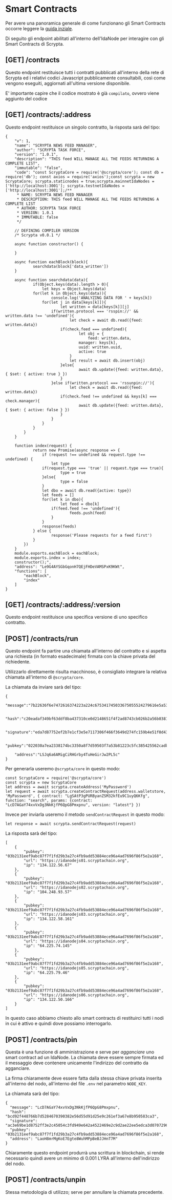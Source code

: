# Smart Contracts

Per avere una panoramica generale di come funzionano gli Smart Contracts occorre leggere la [guida inziale](../smart-contracts/inizio.md).

Di seguito gli endpoint abilitati all'interno dell'IdaNode per interagire con gli Smart Contracts di Scrypta.

## [GET] /contracts

Questo endpoint restituisce tutti i contratti pubblicati all'interno della rete di Scrypta ed i relativi codici Javascript pubblicamente consultabili, così come vengono eseguiti, aggiornati all'ultima versione disponibile.

E' importante capire che il codice mostrato è già `compilato`, ovvero viene aggiunto del codice 

## [GET] /contracts/:address

Questo endpoint restituisce un singolo contratto, la risposta sarà del tipo:

```
{
    "v": 1,
    "name": "SCRYPTA NEWS FEED MANAGER",
    "author": "SCRYPTA TASK FORCE",
    "version": "1.0.1",
    "description": "THIS feed WILL MANAGE ALL THE FEEDS RETURNING A COMPLETE LIST",
    "immutable": "false",
    "code": "const ScryptaCore = require('@scrypta/core'); const db = require('db'); const axios = require('axios');const scrypta = new ScryptaCore; scrypta.staticnodes = true;scrypta.mainnetIdaNodes = ['http://localhost:3001']; scrypta.testnetIdaNodes = ['http://localhost:3001'];/**
	 * NAME: SCRYPTA NEWS FEED MANAGER
	 * DESCRIPTION: THIS feed WILL MANAGE ALL THE FEEDS RETURNING A COMPLETE LIST
	 * AUTHOR: SCRYPTA TASK FORCE
	 * VERSION: 1.0.1
	 * IMMUTABLE: false
	 */
	
	// DEFINING COMPILER VERSION
	/* Scrypta v0.0.1 */
	
	async function constructor() {

	}
	
	async function eachBlock(block){
		    searchdata(block['data_written'])
	}
	
	async function searchdata(data){
		    if(Object.keys(data).length > 0){
		        let keys = Object.keys(data)
	        for(let k in Object.keys(data)){
		            console.log('ANALYZING DATA FOR ' + keys[k])
	            for(let j in data[keys[k]]){
		                let written = data[keys[k]][j]
	                if(written.protocol === 'rsspin://' && written.data !== 'undefined'){
		                    let check = await db.read({feed: written.data})
	                    if(check.feed === undefined){
		                        let obj = {
		                            feed: written.data,
	                            manager: keys[k],
	                            uuid: written.uuid,
	                            active: true
	                        }
	                        let result = await db.insert(obj)
	                    }else{
		                        await db.update({feed: written.data}, { $set: { active: true } })
	                    }
	                }else if(written.protocol === 'rssunpin://'){
		                    let check = await db.read({feed: written.data})
	                    if(check.feed !== undefined && keys[k] === check.manager){
		                        await db.update({feed: written.data}, { $set: { active: false } })
	                    }
	                }
	            }
	        }
	    }
	}
	
	function index(request) {
		    return new Promise(async response => {
		        if (request !== undefined && request.type !== undefined) {
		            let type
	            if(request.type === 'true' || request.type === true){
		                type = true
	            }else{
		                type = false
	            }
	            let dbo = await db.read({active: type})
	            let feeds = []
	            for(let k in dbo){
		                let feed = dbo[k]
	                if(feed.feed !== 'undefined'){
		                    feeds.push(feed)
	                }
	            }
	            response(feeds)
	        } else {
		            response('Please requests for a feed first')
	        }
	    })
	}
	module.exports.eachBlock = eachBlock;
	module.exports.index = index;
	constructor();",
    "address": "Le9G4AYSGbGqonH7QEjFHDeVAMSPxK9KWt",
    "functions": [
        "eachBlock",
        "index"
    ]
}
```
## [GET] /contracts/:address/:version

Questo endpoint restituisce una specifica versione di uno specifico contratto.

## [POST] /contracts/run

Questo endpoint fa partire una chiamata all'interno del contratto e si aspetta una richiesta (in formato esadecimale) firmata con la chiave privata del richiedente.

Utilizzarlo direttamente risulta macchinoso, è consigliato integrare la relativa chiamata all'interno di `@scrypta/core`.

La chiamata da inviare sarà del tipo: 
```
{
	"message":"7b22636f6e7472616374223a224c675341745033675055524279616e5a534d33326b664575394331757951364b6667222c2266756e6374696f6e223a22696e646578222c22706172616d73223a7b22636f6e7472616374223a224c675341745033675055524279616e5a534d33326b664575394331757951364b6667222c2276657273696f6e223a226c6174657374227d7d",

	"hash":"c20eadaf349bf63ddf8ba437310ce0d2148651f4f2ad8743cb026b2a56b0381e",

	"signature":"eda7d87752ef2b7e1cf3e5e7117306f466f3649d274fc159b4e51f0d433cbf2f1d53640ad2f69aa1bbac2d0b71f6f27489115f2f793d36df447f143f394ba835",

	"pubkey":"022030a7ea2338174bc3350a8f7d59503f7a53b81223c5fc385425562cadb5164b",

	"address":"LSJq6a6AMigCiRHGrby4TuHeGirJw2PL5c"
}
```

Per generarla useremo `@scrypta/core` in questo modo:

```
const ScryptaCore = require('@scrypta/core')
const scrypta = new ScryptaCore
let address = await scrypta.createAddress('MyPassword')
let request = await scrypta.createContractRequest(address.walletstore, 'MyPassword', { contract: "LgSAtP3gPURByanZSM32kfEu9C1uyQ6Kfg", function: "search", params: {contract: "LcD7AGaY74xvVxDg3NkKjfP6QpG8Pmxpnu", version: "latest"} })
```

Invece per inviarla useremo il metodo `sendContractRequest` in questo modo:
```
let response = await scrypta.sendContractRequest(request)
```

La risposta sarà del tipo:
```
[
    {
        "pubkey": "03b2131eef9abc87f7f1fd29b3a27c4fb9add53884ece96a4ad7696f86f5e2a168",
        "url": "https://idanodejs01.scryptachain.org",
        "ip": "134.122.56.67"
    },
    {
        "pubkey": "03b2131eef9abc87f7f1fd29b3a27c4fb9add53884ece96a4ad7696f86f5e2a168",
        "url": "https://idanodejs02.scryptachain.org",
        "ip": "104.248.93.57"
    },
    {
        "pubkey": "03b2131eef9abc87f7f1fd29b3a27c4fb9add53884ece96a4ad7696f86f5e2a168",
        "url": "https://idanodejs03.scryptachain.org",
        "ip": "134.122.58.161"
    },
    {
        "pubkey": "03b2131eef9abc87f7f1fd29b3a27c4fb9add53884ece96a4ad7696f86f5e2a168",
        "url": "https://idanodejs04.scryptachain.org",
        "ip": "64.225.74.145"
    },
    {
        "pubkey": "03b2131eef9abc87f7f1fd29b3a27c4fb9add53884ece96a4ad7696f86f5e2a168",
        "url": "https://idanodejs05.scryptachain.org",
        "ip": "64.225.79.46"
    },
    {
        "pubkey": "03b2131eef9abc87f7f1fd29b3a27c4fb9add53884ece96a4ad7696f86f5e2a168",
        "url": "https://idanodejs06.scryptachain.org",
        "ip": "134.122.50.166"
    }
]
```

In questo caso abbiamo chiesto allo smart contracts di restituirci tutti i nodi in cui è attivo e quindi dove possiamo interrogarlo.

## [POST] /contracts/pin

Questa è una funzione di amministrazione e serve per *agganciare* uno smart contract ad un IdaNode. La chiamata deve essere sempre firmata ed il messaggio deve contenere unicamente l'indirizzo del contratto da agganciare.

La firma chiaramente deve essere fatta dalla stessa chiave privata inserita all'interno del nodo, all'interno del file `.env` nel parametro `NODE_KEY`.

La chiamata sarà del tipo:
```
{
  "message": "LcD7AGaY74xvVxDg3NkKjfP6QpG8Pmxpnu",
  "hash": "bcd92f448766b7d5284670390382e56d55d91d25e9c261ef3a67e8b950583ca3",
  "signature": "ac3e69be1d8752ff3e2c45054c3fd949e642a4522469e2c9d2ae22ee5edca3d0707296e592512f9ae9a52443fbcaf004fe82bc19b7a70caafbe6c244a079fd57",
  "pubkey": "03b2131eef9abc87f7f1fd29b3a27c4fb9add53884ece96a4ad7696f86f5e2a168",
  "address": "LaoH8mrMgKoE7Egte8WuhMPpBeBJJHnT7M"
}
```

Chiaramente questo endpoint produrrà una scrittura in blockchain, si rende necessario quindi avere un minimo di 0.001 LYRA all'interno dell'indirizzo del nodo.

## [POST] /contracts/unpin

Stessa metodologia di utilizzo; serve per annullare la chiamata precedente.